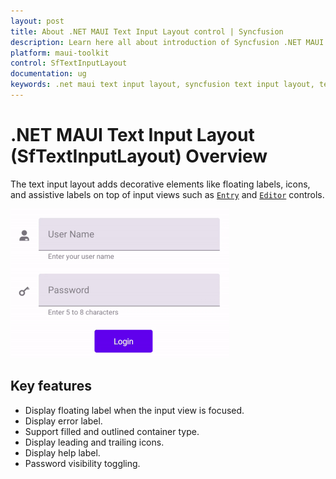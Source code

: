 ```yaml
---
layout: post
title: About .NET MAUI Text Input Layout control | Syncfusion
description: Learn here all about introduction of Syncfusion .NET MAUI Text Input Layout (SfTextInputLayout) control, its elements and more.
platform: maui-toolkit
control: SfTextInputLayout
documentation: ug
keywords: .net maui text input layout, syncfusion text input layout, text input layout maui, .net maui leading icon entry.
---
```


# .NET MAUI Text Input Layout (SfTextInputLayout) Overview

The text input layout adds decorative elements like floating labels, icons, and assistive labels on top of input views such as [`Entry`](https://learn.microsoft.com/en-us/dotnet/maui/user-interface/controls/entry) and [`Editor`](https://learn.microsoft.com/en-us/dotnet/maui/user-interface/controls/editor) controls.


![.NET MAUI TextInputLayout control.](images/Overview/net_maui_text_input_layout.gif)

## Key features

* Display floating label when the input view is focused.
* Display error label.
* Support filled and outlined container type.
* Display leading and trailing icons.
* Display help label.
* Password visibility toggling.